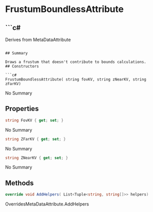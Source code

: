 # FrustumBoundlessAttribute

## ```c#
Derives from MetaDataAttribute
```

## Summary

Draws a frustum that doesn't contribute to bounds calculations.
## Constructors

```c#
FrustumBoundlessAttribute( string fovKV, string zNearKV, string zFarKV) 
```
No Summary
## Properties

```c#
string FovKV { get; set; } 
```
No Summary
```c#
string ZFarKV { get; set; } 
```
No Summary
```c#
string ZNearKV { get; set; } 
```
No Summary
## Methods

```c#
override void AddHelpers( List<Tuple<string, string[]>> helpers) 
```
OverridesMetaDataAttribute.AddHelpers
